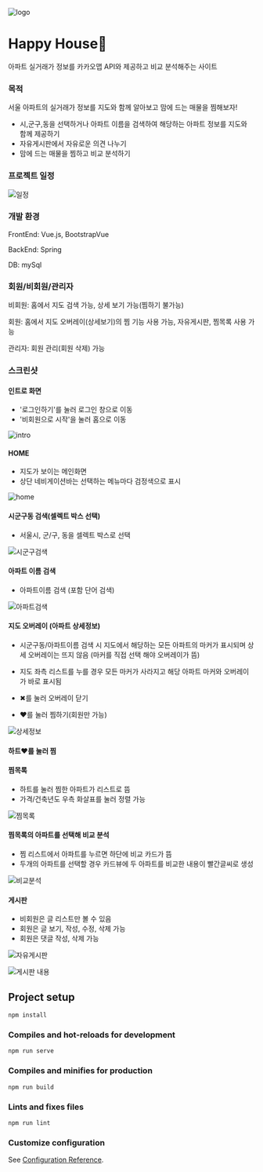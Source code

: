 ![logo](https://user-images.githubusercontent.com/70522500/145063439-2e0e667f-346d-4afc-97c6-2f6f0b7e1975.png)

# Happy House🏡

아파트 실거래가 정보를 카카오맵 API와 제공하고 비교 분석해주는 사이트

### 목적

서울 아파트의 실거래가 정보를 지도와 함께 알아보고 맘에 드는 매물을 찜해보자!

- 시,군구,동을 선택하거나 아파트 이름을 검색하여 해당하는 아파트 정보를 지도와 함께 제공하기
- 자유게시판에서 자유로운 의견 나누기
- 맘에 드는 매물을 찜하고 비교 분석하기

### 프로젝트 일정

![일정](https://user-images.githubusercontent.com/70522500/145055271-a6bdfd8d-2c3e-4703-a314-e85cbfc72200.jpg)

### 개발 환경

FrontEnd: Vue.js, BootstrapVue

BackEnd: Spring

DB: mySql

### 회원/비회원/관리자

비회원: 홈에서 지도 검색 가능, 상세 보기 가능(찜하기 불가능)

회원: 홈에서 지도 오버레이(상세보기)의 찜 기능 사용 가능, 자유게시판, 찜목록 사용 가능

관리자: 회원 관리(회원 삭제) 가능



### 스크린샷

#### 인트로 화면

- '로그인하기'를 눌러 로그인 창으로 이동
- '비회원으로 시작'을 눌러 홈으로 이동

![intro](https://user-images.githubusercontent.com/70522500/145055187-8e3ab997-83ef-478b-8783-a3ce116ca596.jpg)

#### HOME

- 지도가 보이는 메인화면
- 상단 네비게이션바는 선택하는 메뉴마다 검정색으로 표시

![home](https://user-images.githubusercontent.com/70522500/145055543-0b32dcc7-2d9f-46da-aa6f-3708cffbc842.jpg)

#### 시군구동 검색(셀렉트 박스 선택)

- 서울시, 군/구, 동을 셀렉트 박스로 선택

![시군구검색](https://user-images.githubusercontent.com/70522500/145055671-58c280a2-c803-4c07-8687-50d1aeddcbac.jpg)

#### 아파트 이름 검색 

- 아파트이름 검색 (포함 단어 검색)

![아파트검색](https://user-images.githubusercontent.com/70522500/145055687-a6fbb24e-ff86-4c83-a609-09c6bcbcb3ba.jpg)

#### 지도 오버레이 (아파트 상세정보)

- 시군구동/아파트이름 검색 시 지도에서 해당하는 모든 아파트의 마커가 표시되며 상세 오버레이는 뜨지 않음 (마커를 직접 선택 해야 오버레이가 뜸)
- 지도 좌측 리스트를 누를 경우 모든 마커가 사라지고 해당 아파트 마커와 오버레이가 바로 표시됨

- ✖를 눌러 오버레이 닫기

- ❤를 눌러 찜하기(회원만 가능)

![상세정보](https://user-images.githubusercontent.com/70522500/145055759-bb8241c8-b82b-43d1-b0cd-710b31f9c279.jpg)

#### 하트❤를 눌러 찜

#### 찜목록

- 하트를 눌러 찜한 아파트가 리스트로 뜸
- 가격/건축년도 우측 화살표를 눌러 정렬 가능

![찜목록](https://user-images.githubusercontent.com/70522500/145055738-27a7138a-e77d-4b9e-bd95-d2fc2af7bf38.jpg)

#### 찜목록의 아파트를 선택해 비교 분석

- 찜 리스트에서 아파트를 누르면 하단에 비교 카드가 뜸
- 두개의 아파트를 선택할 경우 카드뷰에 두 아파트를 비교한 내용이 빨간글씨로 생성

![비교분석](https://user-images.githubusercontent.com/70522500/145055730-f73a479b-0e94-4977-b308-52da081526cd.jpg)

#### 게시판

- 비회원은 글 리스트만 볼 수 있음
- 회원은 글 보기, 작성, 수정, 삭제 가능
- 회원은 댓글 작성, 삭제 가능

![자유게시판](https://user-images.githubusercontent.com/70522500/145055709-1068f331-7c4e-49f2-b469-4eeb3d39a218.jpg)

![게시판 내용](https://user-images.githubusercontent.com/70522500/145055717-0e59ffc1-28e2-407a-9cdc-81edf5a49831.jpg)


## Project setup

```
npm install
```

### Compiles and hot-reloads for development

```
npm run serve
```

### Compiles and minifies for production

```
npm run build
```

### Lints and fixes files

```
npm run lint
```

### Customize configuration

See [Configuration Reference](https://cli.vuejs.org/config/).
